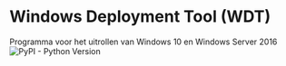 # Windows Deployment Tool (WDT)
Programma voor het uitrollen van Windows 10 en Windows Server 2016
![PyPI - Python Version](https://img.shields.io/pypi/pyversions/https://github.com/jebr/windows-deployment-tool/tree/master/wdt?label=3.7&logo=Python)
